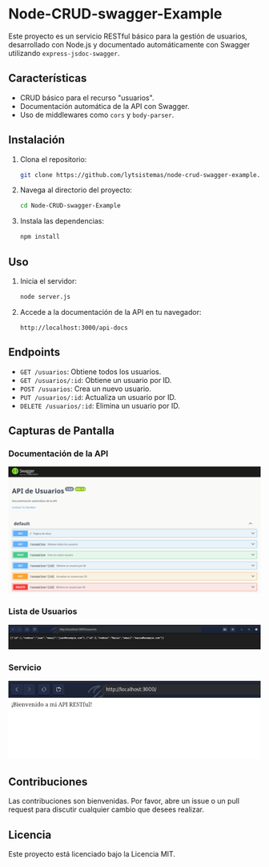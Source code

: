 # Node-CRUD-swagger-Example

Este proyecto es un servicio RESTful básico para la gestión de usuarios, desarrollado con Node.js y documentado automáticamente con Swagger utilizando `express-jsdoc-swagger`.

## Características

- CRUD básico para el recurso "usuarios".
- Documentación automática de la API con Swagger.
- Uso de middlewares como `cors` y `body-parser`.

## Instalación

1. Clona el repositorio:
    ```bash
    git clone https://github.com/lytsistemas/node-crud-swagger-example.git
    ```
2. Navega al directorio del proyecto:
    ```bash
    cd Node-CRUD-swagger-Example
    ```
3. Instala las dependencias:
    ```bash
    npm install
    ```

## Uso

1. Inicia el servidor:
    ```bash
    node server.js
    ```
2. Accede a la documentación de la API en tu navegador:
    ```
    http://localhost:3000/api-docs
    ```

## Endpoints

- `GET /usuarios`: Obtiene todos los usuarios.
- `GET /usuarios/:id`: Obtiene un usuario por ID.
- `POST /usuarios`: Crea un nuevo usuario.
- `PUT /usuarios/:id`: Actualiza un usuario por ID.
- `DELETE /usuarios/:id`: Elimina un usuario por ID.

## Capturas de Pantalla

### Documentación de la API

![Swagger UI](swagger.gif)

### Lista de Usuarios

![Lista de Usuarios](usuarios.png)

### Servicio

![Servicio](servicio.png)

## Contribuciones

Las contribuciones son bienvenidas. Por favor, abre un issue o un pull request para discutir cualquier cambio que desees realizar.

## Licencia

Este proyecto está licenciado bajo la Licencia MIT.
